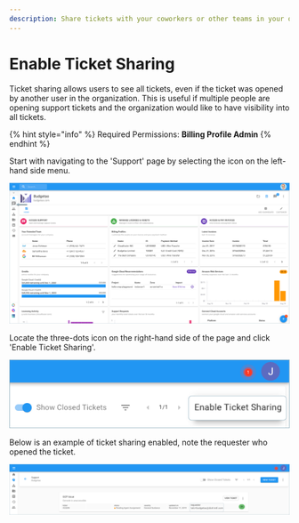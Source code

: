 ```yaml
---
description: Share tickets with your coworkers or other teams in your organization
---
```


# Enable Ticket Sharing

Ticket sharing allows users to see all tickets, even if the ticket was opened by another user in the organization. This is useful if multiple people are opening support tickets and the organization would like to have visibility into all tickets.

{% hint style="info" %}
Required Permissions: **Billing Profile Admin**
{% endhint %}

Start with navigating to the 'Support' page by selecting the icon on the left-hand side menu.

![](../.gitbook/assets/support-tab.png)

Locate the three-dots icon on the right-hand side of the page and click 'Enable Ticket Sharing'.

![](../.gitbook/assets/enable-ticket-sharing.png)

Below is an example of ticket sharing enabled, note the requester who opened the ticket.

![](../.gitbook/assets/ticket-sharing-enabled.png)


